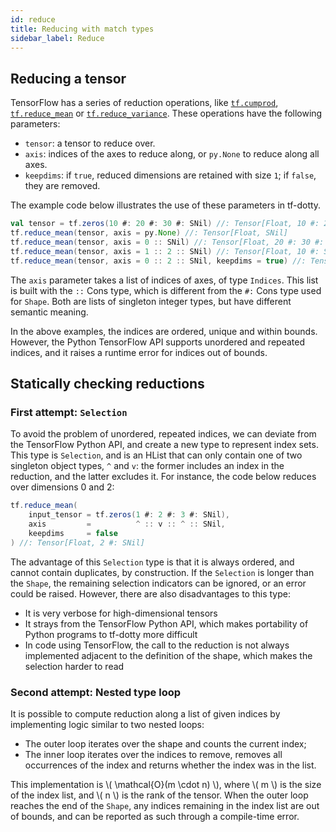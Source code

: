 ```yaml
---
id: reduce
title: Reducing with match types
sidebar_label: Reduce
---
```


## Reducing a tensor

TensorFlow has a series of reduction operations, like [`tf.cumprod`](https://www.tensorflow.org/versions/r1.15/api_docs/python/tf/math/cumprod), [`tf.reduce_mean`](https://www.tensorflow.org/versions/r1.15/api_docs/python/tf/math/reduce_mean) or [`tf.reduce_variance`](https://www.tensorflow.org/versions/r1.15/api_docs/python/tf/math/reduce_variance). These operations have the following parameters:

- `tensor`: a tensor to reduce over.
- `axis`: indices of the axes to reduce along, or `py.None` to reduce along all axes.
- `keepdims`: if `true`, reduced dimensions are retained with size `1`; if `false`, they are removed.

The example code below illustrates the use of these parameters in tf-dotty.

```scala
val tensor = tf.zeros(10 #: 20 #: 30 #: SNil) //: Tensor[Float, 10 #: 20 #: 30 #: SNil]
tf.reduce_mean(tensor, axis = py.None) //: Tensor[Float, SNil]
tf.reduce_mean(tensor, axis = 0 :: SNil) //: Tensor[Float, 20 #: 30 #: SNil]
tf.reduce_mean(tensor, axis = 1 :: 2 :: SNil) //: Tensor[Float, 10 #: SNil]
tf.reduce_mean(tensor, axis = 0 :: 2 :: SNil, keepdims = true) //: Tensor[Float, 1 #: 20 #: 1 #: SNil]
```

The `axis` parameter takes a list of indices of axes, of type `Indices`. This list is built with the `::` Cons type, which is different from the `#:` Cons type used for `Shape`. Both are lists of singleton integer types, but have different semantic meaning.

In the above examples, the indices are ordered, unique and within bounds. However, the Python TensorFlow API supports unordered and repeated indices, and it raises a runtime error for indices out of bounds.

## Statically checking reductions

### First attempt: `Selection`

To avoid the problem of unordered, repeated indices, we can deviate from the TensorFlow Python API, and create a new type to represent index sets. This type is `Selection`, and is an HList that can only contain one of two singleton object types, `^` and `v`: the former includes an index in the reduction, and the latter excludes it. For instance, the code below reduces over dimensions 0 and 2:

```scala
tf.reduce_mean(
    input_tensor = tf.zeros(1 #: 2 #: 3 #: SNil),
    axis         =          ^ :: v :: ^ :: SNil,
    keepdims     = false
) //: Tensor[Float, 2 #: SNil]
```

The advantage of this `Selection` type is that it is always ordered, and cannot contain duplicates, by construction. If the `Selection` is longer than the `Shape`, the remaining selection indicators can be ignored, or an error could be raised. However, there are also disadvantages to this type:

- It is very verbose for high-dimensional tensors
- It strays from the TensorFlow Python API, which makes portability of Python programs to tf-dotty more difficult
- In code using TensorFlow, the call to the reduction is not always implemented adjacent to the definition of the shape, which makes the selection harder to read

### Second attempt: Nested type loop

It is possible to compute reduction along a list of given indices by implementing logic similar to two nested loops:

- The outer loop iterates over the shape and counts the current index;
- The inner loop iterates over the indices to remove, removes all occurrences of the index and returns whether the index was in the list.

This implementation is \\( \mathcal{O}(m \cdot n) \\), where \\( m \\) is the size of the index list, and \\( n \\) is the rank of the tensor. When the outer loop reaches the end of the `Shape`, any indices remaining in the index list are out of bounds, and can be reported as such through a compile-time error.
